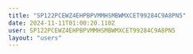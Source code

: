 ```yaml
---
title: "SP122PCEWZ4EHPBPVMMHSMBWMXCET99284C9A8PN5"
date: 2024-11-11T01:00:20.110Z
user: SP122PCEWZ4EHPBPVMMHSMBWMXCET99284C9A8PN5
layout: "users"
---
```

    